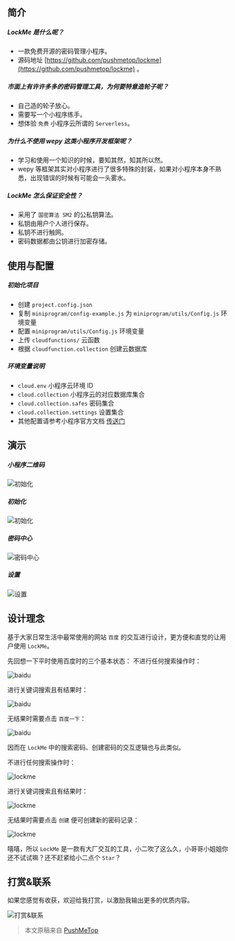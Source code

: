 ## 简介

##### LockMe 是什么呢？

* 一款免费开源的密码管理小程序。
* 源码地址 [https://github.com/pushmetop/lockme](https://github.com/pushmetop/lockme) 。

##### 市面上有许许多多的密码管理工具，为何要特意造轮子呢？

* 自己造的轮子放心。
* 需要写一个小程序练手。
* 想体验 `免费` 小程序云所谓的 `Serverless`。

##### 为什么不使用 wepy 这类小程序开发框架呢？

* 学习和使用一个知识的时候，要知其然，知其所以然。
* wepy 等框架其实对小程序进行了很多特殊的封装，如果对小程序本身不熟悉，出现错误的时候有可能会一头雾水。

##### LockMe 怎么保证安全性？

* 采用了 `国密算法 SM2` 的公私钥算法。
* 私钥由用户个人进行保存。
* 私钥不进行触网。
* 密码数据都由公钥进行加密存储。

## 使用与配置

##### 初始化项目

* 创建 `project.config.json`
* 复制 `miniprogram/config-example.js` 为 `miniprogram/utils/Config.js` 环境变量
* 配置 `miniprogram/utils/Config.js` 环境变量
* 上传 `cloudfunctions/` 云函数
* 根据 `cloudfunction.collection` 创建云数据库

##### 环境变量说明

* `cloud.env` 小程序云环境 ID
* `cloud.collection` 小程序云的对应数据库集合
* `cloud.collection.safes` 密码集合
* `cloud.collection.settings` 设置集合
* 其他配置请参考小程序官方文档 [传送门](https://developers.weixin.qq.com/miniprogram/dev/devtools/projectconfig.html)


## 演示

##### 小程序二维码
![初始化](https://raw.githubusercontent.com/pushmetop/resource/master/pushmetop.github.io/lockme/qrcode.png)

##### 初始化
![初始化](https://raw.githubusercontent.com/pushmetop/resource/master/pushmetop.github.io/lockme/init.png)

##### 密码中心
![密码中心](https://raw.githubusercontent.com/pushmetop/resource/master/pushmetop.github.io/lockme/index.png)

##### 设置
![设置](https://raw.githubusercontent.com/pushmetop/resource/master/pushmetop.github.io/lockme/setting.png)

## 设计理念

基于大家日常生活中最常使用的网站 `百度` 的交互进行设计，更方便和直觉的让用户使用 `LockMe`。

先回想一下平时使用百度时的三个基本状态：
不进行任何搜索操作时：

![baidu](https://raw.githubusercontent.com/pushmetop/resource/master/pushmetop.github.io/lockme/baidu-base.png)

进行关键词搜索且有结果时：

![baidu](https://raw.githubusercontent.com/pushmetop/resource/master/pushmetop.github.io/lockme/baidu-search.png)

无结果时需要点击 `百度一下`：

![baidu](https://raw.githubusercontent.com/pushmetop/resource/master/pushmetop.github.io/lockme/baidu-unsearch.png)

因而在 `LockMe` 中的搜索密码、创建密码的交互逻辑也与此类似。

不进行任何搜索操作时：

![lockme](https://raw.githubusercontent.com/pushmetop/resource/master/pushmetop.github.io/lockme/lockme-base.png)

进行关键词搜索且有结果时：

![lockme](https://raw.githubusercontent.com/pushmetop/resource/master/pushmetop.github.io/lockme/lockme-search.png)

无结果时需要点击 `创建` 便可创建新的密码记录：

![lockme](https://raw.githubusercontent.com/pushmetop/resource/master/pushmetop.github.io/lockme/lockme-unsearch.png)

嘻嘻，所以 `LockMe` 是一款有大厂交互的工具，小二吹了这么久，小哥哥小姐姐你还不试试嘛？还不赶紧给小二点个 `Star`？

## 打赏&联系

如果您感觉有收获，欢迎给我打赏，以激励我输出更多的优质内容。

![打赏&联系](https://raw.githubusercontent.com/pushmetop/resource/master/donate/donate.png)

> 本文原稿来自 [PushMeTop](https://pushmetop.github.io)
